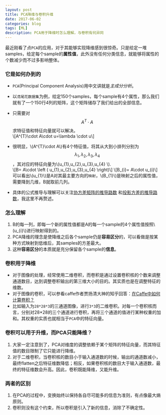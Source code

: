 ```yaml
---
layout: post
title: PCA降维与卷积升维
date: 2017-06-02
categories: blog
tags: [ML]
description: PCA用于降维时怎么理解，与卷积有何异同
---
```

<script type="text/javascript" async src="https://cdnjs.cloudflare.com/ajax/libs/mathjax/2.7.1/MathJax.js?config=TeX-MML-AM_CHTML"> </script>

最近刚看了点`PCA`的应用，对于其能够实现降维感到很惊奇。只是给定一堆samples，给定每个sample的**属性值**，此外没有任何分类信息，就能够将属性的个数减少而不过多影响整体。
### 它是如何办到的
- `PCA`(Principal Component Analysis)用中文讲就是*主成分分析*。  
- 以`鸢尾花数据集`为例，给定150个samples，每个sample有4个属性，那么我们就有了一个150行4列的矩阵，这个矩阵储存了我们给出的全部信息。  
- 只需要对$$A^{T}\cdot A$$求特征值和特征向量就可以解决。  
\\[A^{T}\cdot A\cdot u=\lambda \cdot u\\]
- 很明显，\\(A^{T}\cdot A\\)有4个特征值，将其从大到小排列分别为$$\lambda _{1},\lambda _{2},\lambda _{3},\lambda _{4} $$，其对应的特征向量为\\(u_{1},u_{2},u_{3},u_{4} \\).  
\\[B= A\cdot \left ( u_{1},u_{2},u_{3},u_{4} \right)\\]
\\[B_{i}= A\cdot u_{i}\\]
    可以看出\\(u_{1}\\)是A对其最主要方向的`映射`，\\(B_{1}\\)是映射之后的属性值，需要降到几维，B就取前几列。

- 具体的公式推导与理解可以关注[协方差矩阵的推导路数](https://my.oschina.net/gujianhan/blog/225241) 和[投影方差的推导路数](http://blog.jobbole.com/109015/)，我这里不再赘述。

### 怎么理解
1. B的每一列，即每一个新的属性值都是A的每一个sample的4个属性值按照\\(u_{i}\\)进行映射得到的。
2. PCA降维的理念是使降维之后各个sample仍是**容易区分**的，可以看做是按某种方式映射到低维后，其samples的方差最大。
3. 这种**容易区分**的本质就是充分保留各个sample的**信息**。

### 卷积用于降维
- 对于图像的处理，经常使用二维卷积，而卷积是通过设置卷积核的个数来调整通道数目，达到调整卷积输出的第三维大小的目的。其实质也是在调整特征的维数。
- 对于图像的卷积，可以参看caffe作者贾扬清大神的知乎回答：[在Caffe中如何计算卷积？](https://www.zhihu.com/question/28385679)
- 比如输入为``28*28*3``的三通道图像，进行``3*3``的二维卷积。对每一个卷积核而言，分别对28*28的三个通道进行卷积，再将三个通道的值进行某种权重的加和。其权重的实质也就相当于`PCA`中的特征向量。
### 卷积可以用于升维，而PCA只能降维？
1. 大家一定注意到了，PCA对维度的调整依赖于某个矩阵的特征向量，而其特征值的数目限制了它只能进行降维。  
2. 对于二维卷积，当卷积核的数目小于输入通道数的时候，输出的通道数减小，最终flatten之后特征维数降低；相反，如果卷积核的数目大于输入通道数，最终的特征维数会升高。因此，卷积既能降维，又能升维。
### 两者的区别
1. 在PCA的过程中，变换始终以保持各自尽可能多的信息为准则，有点像最大熵原则。
2. 卷积则没有这个约束，所以卷积是引入了新的信息，消除了不确定性。